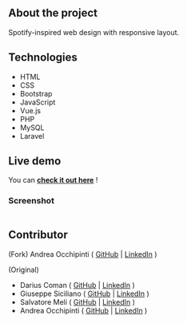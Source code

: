 ## About the project
Spotify-inspired web design with responsive layout.

## Technologies 
- HTML
- CSS 
- Bootstrap
- JavaScript 
- Vue.js
- PHP 
- MySQL 
- Laravel

## Live demo
You can **[check it out here](https://painteyes.github.io/laravel-vue-deliveroo)** !

### Screenshot
<img src=""/>

## Contributor

(Fork) Andrea Occhipinti ( [GitHub](https://github.com/painteyes) | [LinkedIn](https://www.linkedin.com/in/occhipinti) )

(Original) 
- Darius Coman ( [GitHub](https://github.com/painteyes) | [LinkedIn](https://www.linkedin.com/in/occhipinti) )
- Giuseppe Siciliano ( [GitHub](https://github.com/painteyes) | [LinkedIn](https://www.linkedin.com/in/occhipinti) )
- Salvatore Meli ( [GitHub](https://github.com/painteyes) | [LinkedIn](https://www.linkedin.com/in/occhipinti) )
- Andrea Occhipinti ( [GitHub](https://github.com/painteyes) | [LinkedIn](https://www.linkedin.com/in/occhipinti) )
